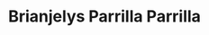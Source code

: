 ---
pid: LLP628
title: Brianjelys Parrilla Parrilla
location_transcription: 
zipcode: 
outside_phl: 
neighborhood: 
age: '12'
age_range: 6-13
instagram: 
image_file_name: LLP_628.jpg
proposal_transcription: A castle for the noble with sun in the mix
topic: Unknown,Uplifting
topic_summary: 0, 0
type: Plaque
keywords_other: 
credit: Brianjelys Parrilla
image_labels: 
twitter: 
facebook: 
permalink: "/monuments/llp628/"
layout: item-page
---